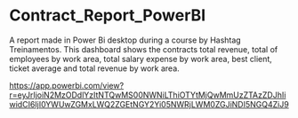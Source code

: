 # Contract_Report_PowerBI
A report made in Power Bi desktop during a course by Hashtag Treinamentos. This dashboard shows the contracts total revenue, total of employees by work area, total salary expense by work area, best client, ticket average and total revenue by work area.

https://app.powerbi.com/view?r=eyJrIjoiN2MzODdlYzItNTQwMS00NWNiLThiOTYtMjQwMmUzZTAzZDJhIiwidCI6IjI0YWUwZGMxLWQ2ZGEtNGY2Yi05NWRjLWM0ZGJiNDI5NGQ4ZiJ9
